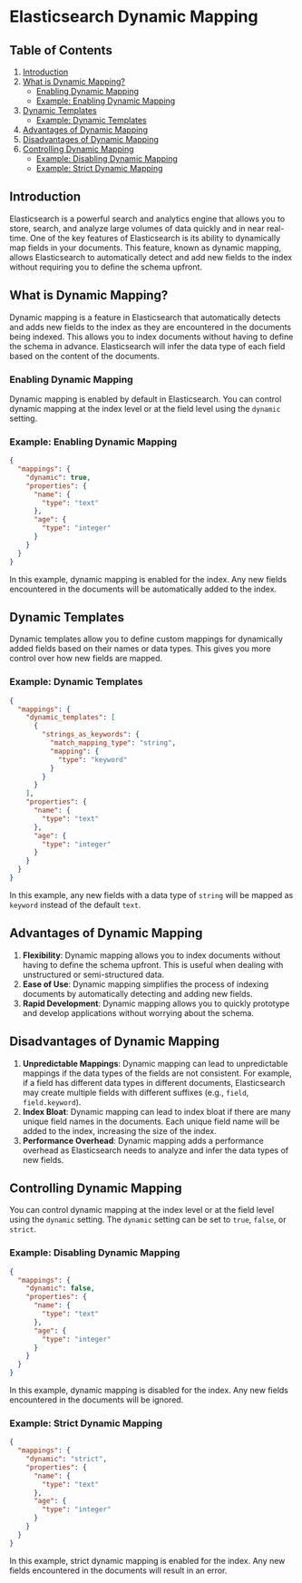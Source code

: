 # Elasticsearch Dynamic Mapping

## Table of Contents
1. [Introduction](#introduction)
2. [What is Dynamic Mapping?](#what-is-dynamic-mapping)
    - [Enabling Dynamic Mapping](#enabling-dynamic-mapping)
    - [Example: Enabling Dynamic Mapping](#example-enabling-dynamic-mapping)
3. [Dynamic Templates](#dynamic-templates)
    - [Example: Dynamic Templates](#example-dynamic-templates)
4. [Advantages of Dynamic Mapping](#advantages-of-dynamic-mapping)
5. [Disadvantages of Dynamic Mapping](#disadvantages-of-dynamic-mapping)
6. [Controlling Dynamic Mapping](#controlling-dynamic-mapping)
    - [Example: Disabling Dynamic Mapping](#example-disabling-dynamic-mapping)
    - [Example: Strict Dynamic Mapping](#example-strict-dynamic-mapping)


## Introduction

Elasticsearch is a powerful search and analytics engine that allows you to store, search, and analyze large volumes of data quickly and in near real-time. One of the key features of Elasticsearch is its ability to dynamically map fields in your documents. This feature, known as dynamic mapping, allows Elasticsearch to automatically detect and add new fields to the index without requiring you to define the schema upfront.

## What is Dynamic Mapping?

Dynamic mapping is a feature in Elasticsearch that automatically detects and adds new fields to the index as they are encountered in the documents being indexed. This allows you to index documents without having to define the schema in advance. Elasticsearch will infer the data type of each field based on the content of the documents.

### Enabling Dynamic Mapping

Dynamic mapping is enabled by default in Elasticsearch. You can control dynamic mapping at the index level or at the field level using the `dynamic` setting.

### Example: Enabling Dynamic Mapping

```json
{
  "mappings": {
    "dynamic": true,
    "properties": {
      "name": {
        "type": "text"
      },
      "age": {
        "type": "integer"
      }
    }
  }
}
```

In this example, dynamic mapping is enabled for the index. Any new fields encountered in the documents will be automatically added to the index.

## Dynamic Templates

Dynamic templates allow you to define custom mappings for dynamically added fields based on their names or data types. This gives you more control over how new fields are mapped.

### Example: Dynamic Templates

```json
{
  "mappings": {
    "dynamic_templates": [
      {
        "strings_as_keywords": {
          "match_mapping_type": "string",
          "mapping": {
            "type": "keyword"
          }
        }
      }
    ],
    "properties": {
      "name": {
        "type": "text"
      },
      "age": {
        "type": "integer"
      }
    }
  }
}
```

In this example, any new fields with a data type of `string` will be mapped as `keyword` instead of the default `text`.

## Advantages of Dynamic Mapping

1. **Flexibility**: Dynamic mapping allows you to index documents without having to define the schema upfront. This is useful when dealing with unstructured or semi-structured data.
2. **Ease of Use**: Dynamic mapping simplifies the process of indexing documents by automatically detecting and adding new fields.
3. **Rapid Development**: Dynamic mapping allows you to quickly prototype and develop applications without worrying about the schema.

## Disadvantages of Dynamic Mapping

1. **Unpredictable Mappings**: Dynamic mapping can lead to unpredictable mappings if the data types of the fields are not consistent. For example, if a field has different data types in different documents, Elasticsearch may create multiple fields with different suffixes (e.g., `field`, `field.keyword`).
2. **Index Bloat**: Dynamic mapping can lead to index bloat if there are many unique field names in the documents. Each unique field name will be added to the index, increasing the size of the index.
3. **Performance Overhead**: Dynamic mapping adds a performance overhead as Elasticsearch needs to analyze and infer the data types of new fields.

## Controlling Dynamic Mapping

You can control dynamic mapping at the index level or at the field level using the `dynamic` setting. The `dynamic` setting can be set to `true`, `false`, or `strict`.

### Example: Disabling Dynamic Mapping

```json
{
  "mappings": {
    "dynamic": false,
    "properties": {
      "name": {
        "type": "text"
      },
      "age": {
        "type": "integer"
      }
    }
  }
}
```

In this example, dynamic mapping is disabled for the index. Any new fields encountered in the documents will be ignored.

### Example: Strict Dynamic Mapping

```json
{
  "mappings": {
    "dynamic": "strict",
    "properties": {
      "name": {
        "type": "text"
      },
      "age": {
        "type": "integer"
      }
    }
  }
}
```

In this example, strict dynamic mapping is enabled for the index. Any new fields encountered in the documents will result in an error.

